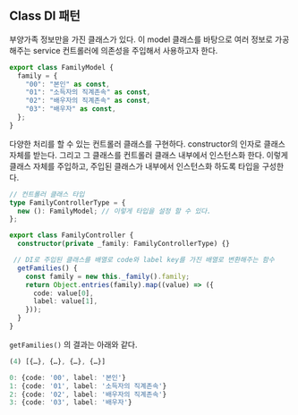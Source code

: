 ## Class DI 패턴

부양가족 정보만을 가진 클래스가 있다. 이 model 클래스를 바탕으로 여러 정보로 가공해주는 service 컨트롤러에 의존성을 주입해서 사용하고자 한다.

```ts
export class FamilyModel {
  family = {
    "00": "본인" as const,
    "01": "소득자의 직계존속" as const,
    "02": "배우자의 직계존속" as const,
    "03": "배우자" as const,
  };
}
```
다양한 처리를 할 수 있는 컨트롤러 클래스를 구현하다. constructor의 인자로 클래스 자체를 받는다. 그리고 그 클래스를 컨트롤러 클래스 내부에서 인스턴스화 한다. 이렇게 클래스 자체를 주입하고, 주입된 클래스가 내부에서 인스턴스화 하도록 타입을 구성한다.

```ts
// 컨트롤러 클래스 타입
type FamilyControllerType = {
  new (): FamilyModel; // 이렇게 타입을 설정 할 수 있다.
};

export class FamilyController {
  constructor(private _family: FamilyControllerType) {}

 // DI로 주입된 클래스를 배열로 code와 label key를 가진 배열로 변환해주는 함수
  getFamilies() {
    const family = new this._family().family;
    return Object.entries(family).map((value) => ({
      code: value[0],
      label: value[1],
    }));
  }
}
```
`getFamilies()` 의 결과는 아래와 같다.
```ts
(4) [{…}, {…}, {…}, {…}]

0: {code: '00', label: '본인'}
1: {code: '01', label: '소득자의 직계존속'}
2: {code: '02', label: '배우자의 직계존속'}
3: {code: '03', label: '배우자'}
```